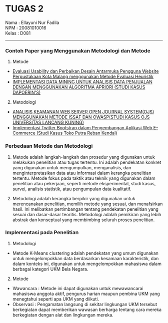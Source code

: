 # TUGAS 2 

Nama  : Ellayuni Nur Fadila <br>
NPM   : 20081010016 <br>
Kelas : D081 <hr>

### Contoh Paper yang Menggunakan Metodologi dan Metode 
1. Metode
- [Evaluasi Usability dan Perbaikan Desain Antarmuka Pengguna Website Perpustakaan Kota Malang menggunakan Metode Evaluasi Heuristik](https://j-ptiik.ub.ac.id/index.php/j-ptiik/article/view/5575/2629)
- [IMPLEMENTASI DATA MINING UNTUK ANALISIS DATA PENJUALAN DENGAN MENGGUNAKAN ALGORITMA APRIORI (STUDI KASUS DAPOERIN'S)](https://ejournal.bsi.ac.id/ejurnal/index.php/khatulistiwa/article/view/8994/4535)

2. Metodologi
- [ANALISIS KEAMANAN WEB SERVER OPEN JOURNAL SYSTEM(OJS) MENGGUNAKAN METODE ISSAF DAN OWASP(STUDI KASUS OJS UNIVERSITAS LANCANG KUNING)]([https://journal.uii.ac.id/AUTOMATA/article/view/15445/10213](https://jurnal.stkippgritulungagung.ac.id/index.php/jipi/article/view/1565/707))
- [Implementasi Twitter Bootstrap dalam Pengembangan Aplikasi Web E-Commerce (Studi Kasus Toko Putra Reban Kendal)]([https://journal.admi.or.id/index.php/JTS/article/view/108/135](https://journals.usm.ac.id/index.php/transformatika/article/view/3541/2127))

### Perbedaan Metode dan Metodologi
1. Metode
adalah langkah-langkah dan prosedur yang digunakan untuk melakukan penelitian atau tugas tertentu. Ini adalah pendekatan konkret yang digunakan untuk mengumpulkan, menganalisis, dan menginterpretasikan data atau informasi dalam kerangka penelitian tertentu. Metode fokus pada taktik atau teknik yang digunakan dalam penelitian atau pekerjaan, seperti metode eksperimental, studi kasus, survei, analisis statistik, atau pengumpulan data kualitatif.

2. Metodologi
adalah kerangka berpikir yang digunakan untuk merencanakan penelitian, memilih metode yang sesuai, dan menafsirkan hasil. Ini melibatkan pertimbangan tentang pendekatan penelitian yang sesuai dan dasar-dasar teoritis. Metodologi adalah pemikiran yang lebih abstrak dan konseptual yang membimbing seluruh proses penelitian.

### Implementasi pada Penelitian
1. Metodologi
- Metode K-Means clustering adalah pendekatan yang umum digunakan untuk mengelompokkan data berdasarkan kesamaan karakteristik, dan dalam konteks ini, digunakan untuk mengelompokkan mahasiswa dalam berbagai kategori UKM Bela Negara.

2. Metode
- Wawancara : Metode ini dapat digunakan untuk mewawancarai mahasiswa anggota aktif, pengurus harian maupun pembina UKM yang menegtahui seperti apa UKM yang diikuti.
- Observasi : Pengamatan langsung di sekitar lingkungan UKM tersebut berkegiatan dapat memberikan wawasan berharga tentang cara mereka berkegiatan dengan alat dan lingkungan mereka.
